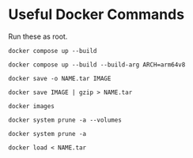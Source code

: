 # Useful Docker Commands

Run these as root.

`docker compose up --build`

`docker compose up --build --build-arg ARCH=arm64v8`

`docker save -o NAME.tar IMAGE`

`docker save IMAGE | gzip > NAME.tar`

`docker images`

`docker system prune -a --volumes`

`docker system prune -a`

`docker load < NAME.tar`